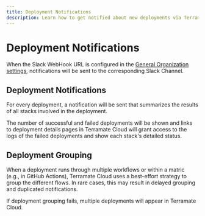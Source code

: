 ```yaml
---
title: Deployment Notifications
description: Learn how to get notified about new deployments via Terramate Cloud.
---
```


# Deployment Notifications

When the Slack WebHook URL is configured in the [General Organization settings](../organization/settings.md), notifications will be sent to the corresponding Slack Channel.

## Deployment Notifications

For every deployment, a notification will be sent that summarizes the results of all stacks involved in the deployment.

The number of successful and failed deployments will be shown and links to deployment details pages in Terramate Cloud will grant access to the logs of the failed deployments and show each stack's detailed status.

## Deployment Grouping

When a deployment runs through multiple workflows or within a matric (e.g., in GitHub Actions), Terramate Cloud uses a best-effort strategy to group the different flows. In rare cases, this may result in delayed grouping and duplicated notifications.

If deployment grouping fails, multiple deployments will appear in Terramate Cloud.
